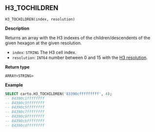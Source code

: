 ## H3_TOCHILDREN

```sql:signature
H3_TOCHILDREN(index, resolution)
```

**Description**

Returns an array with the H3 indexes of the children/descendents of the given hexagon at the given resolution.

* `index`: `STRING` The H3 cell index.
* `resolution`: `INT64` number between 0 and 15 with the [H3 resolution](https://h3geo.org/docs/core-library/restable).

**Return type**

`ARRAY<STRING>`

**Example**

```sql
SELECT carto.H3_TOCHILDREN('83390cfffffffff', 4);
-- 84390c1ffffffff
-- 84390c3ffffffff
-- 84390c5ffffffff
-- 84390c7ffffffff
-- 84390c9ffffffff
-- 84390cbffffffff
-- 84390cdffffffff
```
